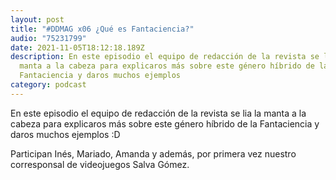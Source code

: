 ```yaml
---
layout: post
title: "#DDMAG x06 ¿Qué es Fantaciencia?"
audio: "75231799"
date: 2021-11-05T18:12:18.189Z
description: En este episodio el equipo de redacción de la revista se lia la
  manta a la cabeza para explicaros más sobre este género híbrido de la
  Fantaciencia y daros muchos ejemplos
category: podcast
---
```

En este episodio el equipo de redacción de la revista se lia la manta a la cabeza para explicaros más sobre este género híbrido de la Fantaciencia y daros muchos ejemplos :D

Participan Inés, Mariado, Amanda y además, por primera vez nuestro corresponsal de videojuegos Salva Gómez.